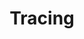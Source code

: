 ---
type: docs
title: "Tracing"
linkTitle: "Tracing"
weight: 200
description: Learn about tracing scenarios and how to use tracing for visibility in your application
---